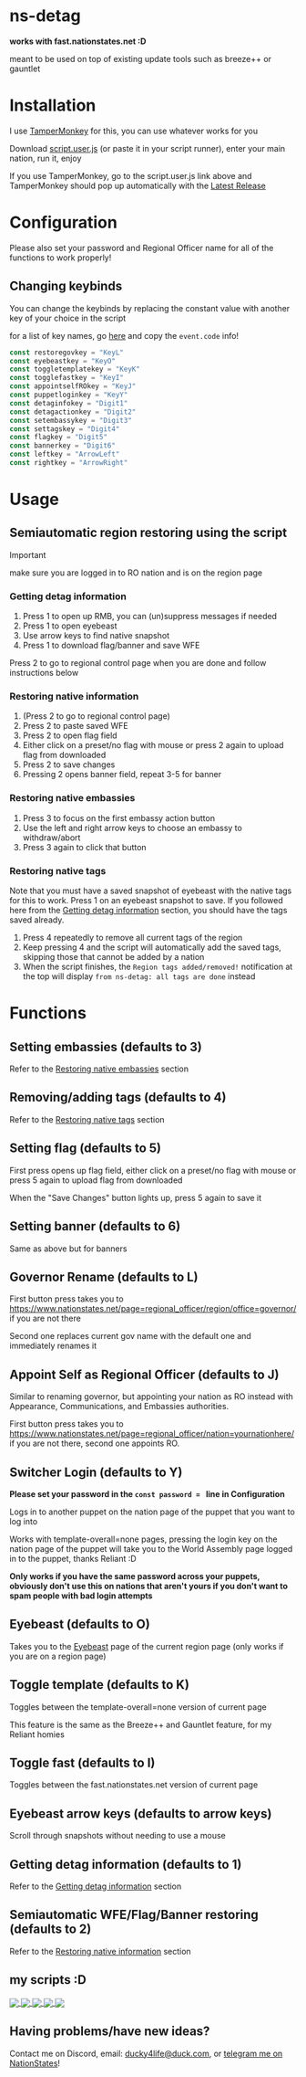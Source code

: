 # ns-detag

**works with fast.nationstates.net :D**

meant to be used on top of existing update tools such as breeze++ or gauntlet

# Installation
I use [TamperMonkey](https://www.tampermonkey.net/) for this, you can use whatever works for you

Download [script.user.js](https://github.com/ducky4life/ns-detag/raw/main/script.user.js) (or paste it in your script runner), enter your main nation, run it, enjoy

If you use TamperMonkey, go to the script.user.js link above and TamperMonkey should pop up automatically with the [Latest Release](https://github.com/ducky4life/ns-detag/releases/latest)

# Configuration

Please also set your password and Regional Officer name for all of the functions to work properly!

## Changing keybinds

You can change the keybinds by replacing the constant value with another key of your choice in the script

for a list of key names, go [here](https://www.toptal.com/developers/keycode) and copy the `event.code` info!

```js
const restoregovkey = "KeyL"
const eyebeastkey = "KeyO"
const toggletemplatekey = "KeyK"
const togglefastkey = "KeyI"
const appointselfROkey = "KeyJ"
const puppetloginkey = "KeyY"
const detaginfokey = "Digit1"
const detagactionkey = "Digit2"
const setembassykey = "Digit3"
const settagskey = "Digit4"
const flagkey = "Digit5"
const bannerkey = "Digit6"
const leftkey = "ArrowLeft"
const rightkey = "ArrowRight"
```

# Usage

## Semiautomatic region restoring using the script

> [!IMPORTANT]
> make sure you are logged in to RO nation and is on the region page

### Getting detag information

1. Press 1 to open up RMB, you can (un)suppress messages if needed
2. Press 1 to open eyebeast
3. Use arrow keys to find native snapshot
4. Press 1 to download flag/banner and save WFE

Press 2 to go to regional control page when you are done and follow instructions below

### Restoring native information

1. (Press 2 to go to regional control page)
2. Press 2 to paste saved WFE
3. Press 2 to open flag field
4. Either click on a preset/no flag with mouse or press 2 again to upload flag from downloaded
5. Press 2 to save changes
6. Pressing 2 opens banner field, repeat 3-5 for banner

### Restoring native embassies

1. Press 3 to focus on the first embassy action button
2. Use the left and right arrow keys to choose an embassy to withdraw/abort
3. Press 3 again to click that button

### Restoring native tags

Note that you must have a saved snapshot of eyebeast with the native tags for this to work. Press 1 on an eyebeast snapshot to save. If you followed here from the [Getting detag information](https://github.com/ducky4life/ns-detag?tab=readme-ov-file#getting-detag-information) section, you should have the tags saved already.

1. Press 4 repeatedly to remove all current tags of the region
2. Keep pressing 4 and the script will automatically add the saved tags, skipping those that cannot be added by a nation
3. When the script finishes, the `Region tags added/removed!` notification at the top will display `from ns-detag: all tags are done` instead

# Functions

## Setting embassies (defaults to 3)

Refer to the [Restoring native embassies](https://github.com/ducky4life/ns-detag?tab=readme-ov-file#restoring-native-embassies) section

## Removing/adding tags (defaults to 4)

Refer to the [Restoring native tags](https://github.com/ducky4life/ns-detag?tab=readme-ov-file#restoring-native-tags) section

## Setting flag (defaults to 5)

First press opens up flag field, either click on a preset/no flag with mouse or press 5 again to upload flag from downloaded

When the "Save Changes" button lights up, press 5 again to save it

## Setting banner (defaults to 6)

Same as above but for banners

## Governor Rename (defaults to L)

First button press takes you to https://www.nationstates.net/page=regional_officer/region/office=governor/ if you are not there
 
Second one replaces current gov name with the default one and immediately renames it

## Appoint Self as Regional Officer (defaults to J)

Similar to renaming governor, but appointing your nation as RO instead with Appearance, Communications, and Embassies authorities.

First button press takes you to https://www.nationstates.net/page=regional_officer/nation=yournationhere/ if you are not there, second one appoints RO.

## Switcher Login (defaults to Y)

**Please set your password in the `const password = ` line in Configuration**

Logs in to another puppet on the nation page of the puppet that you want to log into

Works with template-overall=none pages, pressing the login key on the nation page of the puppet will take you to the World Assembly page logged in to the puppet, thanks Reliant :D

**Only works if you have the same password across your puppets, obviously don't use this on nations that aren't yours if you don't want to spam people with bad login attempts**

## Eyebeast (defaults to O)

Takes you to the [Eyebeast](https://eyebeast.calref.ca) page of the current region page (only works if you are on a region page)

## Toggle template (defaults to K)

Toggles between the template-overall=none version of current page

This feature is the same as the Breeze++ and Gauntlet feature, for my Reliant homies

## Toggle fast (defaults to I)

Toggles between the fast.nationstates.net version of current page

## Eyebeast arrow keys (defaults to arrow keys)

Scroll through snapshots without needing to use a mouse

## Getting detag information (defaults to 1)

Refer to the [Getting detag information](https://github.com/ducky4life/ns-detag?tab=readme-ov-file#getting-detag-information) section

## Semiautomatic WFE/Flag/Banner restoring (defaults to 2)

Refer to the [Restoring native information](https://github.com/ducky4life/ns-detag?tab=readme-ov-file#restoring-native-information) section

## my scripts :D

<a href="https://github.com/ducky4life/ns-detag">
  <img align="center" src="https://ducky4life.vercel.app/api/pin/?username=ducky4life&repo=ns-detag&theme=algolia&border_color=b0ffff&title_color=b0ffff" />
</a>
<a href="https://github.com/ducky4life/ns-blender">
  <img align="center" src="https://ducky4life.vercel.app/api/pin/?username=ducky4life&repo=ns-blender&theme=algolia&border_color=b0ffff&title_color=b0ffff" />
</a>
<a href="https://github.com/ducky4life/ns-zombie">
  <img align="center" src="https://ducky4life.vercel.app/api/pin/?username=ducky4life&repo=ns-zombie&theme=algolia&border_color=b0ffff&title_color=b0ffff" />
</a>
<a href="https://github.com/ducky4life/ns-cardfinder">
  <img align="center" src="https://ducky4life.vercel.app/api/pin/?username=ducky4life&repo=ns-cardfinder&theme=algolia&border_color=b0ffff&title_color=b0ffff" />
</a>
<a href="https://github.com/ducky4life/ns-cardbidder">
  <img align="center" src="https://ducky4life.vercel.app/api/pin/?username=ducky4life&repo=ns-cardbidder&theme=algolia&border_color=b0ffff&title_color=b0ffff" />
</a>

## Having problems/have new ideas?

Contact me on Discord, email: ducky4life@duck.com, or [telegram me on NationStates](https://www.nationstates.net/page=compose_telegram?tgto=ducky)!